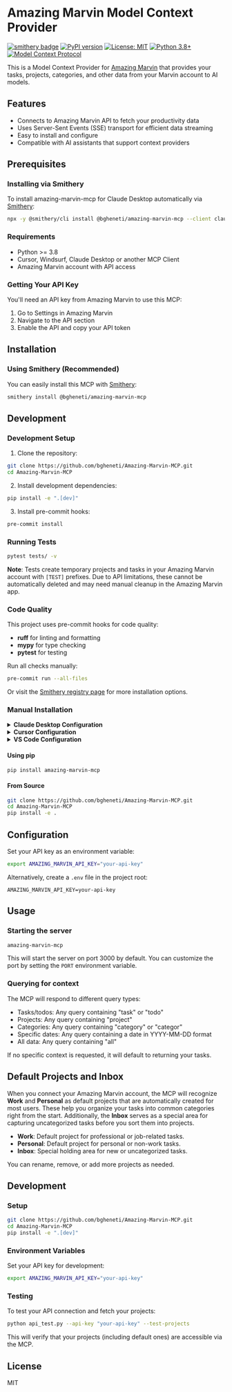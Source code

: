 # Amazing Marvin Model Context Provider

[![smithery badge](https://smithery.ai/badge/@bgheneti/amazing-marvin-mcp)](https://smithery.ai/server/@bgheneti/amazing-marvin-mcp)
[![PyPI version](https://badge.fury.io/py/amazing-marvin-mcp.svg)](https://badge.fury.io/py/amazing-marvin-mcp)
[![License: MIT](https://img.shields.io/badge/License-MIT-yellow.svg)](https://opensource.org/licenses/MIT)
[![Python 3.8+](https://img.shields.io/badge/python-3.8+-blue.svg)](https://www.python.org/downloads/)
[![Model Context Protocol](https://img.shields.io/badge/MCP-Compatible-brightgreen.svg)](https://modelcontextprotocol.io/)

This is a Model Context Provider for [Amazing Marvin](https://amazingmarvin.com/) that provides your tasks, projects, categories, and other data from your Marvin account to AI models.

## Features

- Connects to Amazing Marvin API to fetch your productivity data
- Uses Server-Sent Events (SSE) transport for efficient data streaming
- Easy to install and configure
- Compatible with AI assistants that support context providers

## Prerequisites

### Installing via Smithery

To install amazing-marvin-mcp for Claude Desktop automatically via [Smithery](https://smithery.ai/server/@bgheneti/amazing-marvin-mcp):

```bash
npx -y @smithery/cli install @bgheneti/amazing-marvin-mcp --client claude
```

### Requirements
- Python >= 3.8
- Cursor, Windsurf, Claude Desktop or another MCP Client
- Amazing Marvin account with API access

### Getting Your API Key

You'll need an API key from Amazing Marvin to use this MCP:

1. Go to Settings in Amazing Marvin
2. Navigate to the API section
3. Enable the API and copy your API token

## Installation

### Using Smithery (Recommended)

You can easily install this MCP with [Smithery](https://smithery.ai/):

```bash
smithery install @bgheneti/amazing-marvin-mcp
```

## Development

### Development Setup

1. Clone the repository:
```bash
git clone https://github.com/bgheneti/Amazing-Marvin-MCP.git
cd Amazing-Marvin-MCP
```

2. Install development dependencies:
```bash
pip install -e ".[dev]"
```

3. Install pre-commit hooks:
```bash
pre-commit install
```

### Running Tests

```bash
pytest tests/ -v
```

**Note**: Tests create temporary projects and tasks in your Amazing Marvin account with `[TEST]` prefixes. Due to API limitations, these cannot be automatically deleted and may need manual cleanup in the Amazing Marvin app.

### Code Quality

This project uses pre-commit hooks for code quality:
- **ruff** for linting and formatting
- **mypy** for type checking
- **pytest** for testing

Run all checks manually:
```bash
pre-commit run --all-files
```

Or visit the [Smithery registry page](https://smithery.ai/server/@bgheneti/amazing-marvin-mcp) for more installation options.

### Manual Installation

<details>
<summary><strong>Claude Desktop Configuration</strong></summary>

Add this to your `claude_desktop_config.json`:

```json
{
 "mcpServers": {
   "amazing-marvin": {
     "command": "python",
     "args": ["-m", "amazing_marvin_mcp"],
     "env": {
       "AMAZING_MARVIN_API_KEY": "your-api-key-here"
     }
   }
 }
}
```
</details>

<details>
<summary><strong>Cursor Configuration</strong></summary>

Add this to your MCP settings:

```json
{
 "mcpServers": {
   "amazing-marvin": {
     "command": "python",
     "args": ["-m", "amazing_marvin_mcp"],
     "env": {
       "AMAZING_MARVIN_API_KEY": "your-api-key-here"
     }
   }
 }
}
```
</details>

<details>
<summary><strong>VS Code Configuration</strong></summary>

Add this to your VS Code MCP settings:

```json
{
 "mcpServers": {
   "amazing-marvin": {
     "command": "python",
     "args": ["-m", "amazing_marvin_mcp"],
     "env": {
       "AMAZING_MARVIN_API_KEY": "your-api-key-here"
     }
   }
 }
}
```
</details>

#### Using pip

```bash
pip install amazing-marvin-mcp
```

#### From Source

```bash
git clone https://github.com/bgheneti/Amazing-Marvin-MCP.git
cd Amazing-Marvin-MCP
pip install -e .
```

## Configuration

Set your API key as an environment variable:

```bash
export AMAZING_MARVIN_API_KEY="your-api-key"
```

Alternatively, create a `.env` file in the project root:

```
AMAZING_MARVIN_API_KEY=your-api-key
```

## Usage

### Starting the server

```bash
amazing-marvin-mcp
```

This will start the server on port 3000 by default. You can customize the port by setting the `PORT` environment variable.

### Querying for context

The MCP will respond to different query types:
- Tasks/todos: Any query containing "task" or "todo"
- Projects: Any query containing "project"
- Categories: Any query containing "category" or "categor"
- Specific dates: Any query containing a date in YYYY-MM-DD format
- All data: Any query containing "all"

If no specific context is requested, it will default to returning your tasks.

## Default Projects and Inbox

When you connect your Amazing Marvin account, the MCP will recognize **Work** and **Personal** as default projects that are automatically created for most users. These help you organize your tasks into common categories right from the start.
Additionally, the **Inbox** serves as a special area for capturing uncategorized tasks before you sort them into projects.

- **Work**: Default project for professional or job-related tasks.
- **Personal**: Default project for personal or non-work tasks.
- **Inbox**: Special holding area for new or uncategorized tasks.

You can rename, remove, or add more projects as needed.

## Development

### Setup

```bash
git clone https://github.com/bgheneti/Amazing-Marvin-MCP.git
cd Amazing-Marvin-MCP
pip install -e ".[dev]"
```

### Environment Variables

Set your API key for development:

```bash
export AMAZING_MARVIN_API_KEY="your-api-key"
```

### Testing

To test your API connection and fetch your projects:

```bash
python api_test.py --api-key "your-api-key" --test-projects
```

This will verify that your projects (including default ones) are accessible via the MCP.

## License

MIT
